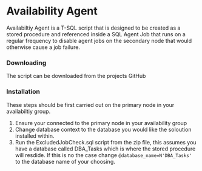 # Availability Agent

Availabiltiy Agent is a T-SQL script that is designed to be created as a stored procedure and referenced inside a SQL Agent Job that runs on a regular frequency to disable agent jobs on the secondary node that would otherwise cause a job failure.

### Downloading

The script can be downloaded from the projects GitHub

### Installation 

These steps should be first carried out on the primary node in your availabiltiy group.

1. Ensure your connected to the primary node in your availability group
2. Change database context to the database you would like the soloution installed within.
3. Run the ExcludedJobCheck.sql script from the zip file, this assumes you have a database called DBA_Tasks which is where the stored procedure will resdide. If this is no the case change ```@database_name=N'DBA_Tasks'``` to the database name of your choosing. 
